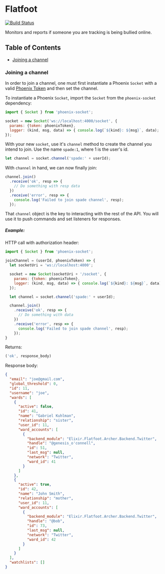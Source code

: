 # Flatfoot
[![Build Status](https://travis-ci.org/davelively14/flatfoot.svg?branch=master)](https://travis-ci.org/davelively14/flatfoot)

Monitors and reports if someone you are tracking is being bullied online.

## Table of Contents

* [Joining a channel](#join)

### <a name="join"></a>Joining a channel

In order to join a channel, one must first instantiate a Phoenix `Socket` with a valid [Phoenix Token](https://github.com/davelively14/flatfoot/blob/master/JSON_api.md#get-token) and then set the channel.

To instantiate a Phoenix `Socket`, import the `Socket` from the `phoenix-socket` dependency:

```javascript
import { Socket } from 'phoenix-socket';

socket = new Socket('ws://localhost:4000/socket', {
  params: {token: phoenixToken},
  logger: (kind, msg, data) => { console.log(`${kind}: ${msg}`, data); }
});
```

With your new `socket`, use it's `channel` method to create the channel you intend to join. Use the name `spade:1`, where 1 is the user's id.

```javascript
let channel = socket.channel('spade:' + userId);
```

With `channel` in hand, we can now finally join:

```javascript
channel.join()
  .receive('ok', resp => {
    // Do something with resp data
  })
  .receive('error', resp => {
    console.log('Failed to join spade channel', resp);
  });
```

That `channel` object is the key to interacting with the rest of the API. You will use it to push commands and set listeners for responses.

##### Example:

HTTP call with authorization header:
```javascript
import { Socket } from 'phoenix-socket';

joinChannel = (userId, phoenixToken) => {
  let socketUri = 'ws://localhost:4000';

  socket = new Socket(socketUri + '/socket', {
    params: {token: phoenixToken},
    logger: (kind, msg, data) => { console.log(`${kind}: ${msg}`, data); }
  });

  let channel = socket.channel('spade:' + userId);

  channel.join()
    .receive('ok', resp => {
      // Do something with data
    })
    .receive('error', resp => {
      console.log('Failed to join spade channel', resp);
    });
}
```

Returns:
```javascript
('ok', response_body)
```

Response body:
```json
{
  "email": "joe@gmail.com",
  "global_threshold": 0,
  "id": 11,
  "username": "joe",
  "wards": [
    {
      "active": false,
      "id": 41,
      "name": "Gabriel Kuhlman",
      "relationship": "sister",
      "user_id": 11,
      "ward_accounts": [
        {
          "backend_module": "Elixir.Flatfoot.Archer.Backend.Twitter",
          "handle": "@genesis_o'connell",
          "id": 51,
          "last_msg": null,
          "network": "Twitter",
          "ward_id": 41
        }
      ]
    },
    {
      "active": true,
      "id": 42,
      "name": "John Smith",
      "relationship": "mother",
      "user_id": 11,
      "ward_accounts": [
        {
          "backend_module": "Elixir.Flatfoot.Archer.Backend.Twitter",
          "handle": "@bob",
          "id": 73,
          "last_msg": null,
          "network": "Twitter",
          "ward_id": 42
        }
      ]
    }
  ],
  "watchlists": []
}
```
